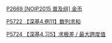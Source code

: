 [P2669 \[NOIP2015 普及组\] 金币](https://www.luogu.com.cn/problem/P2669)

[P5722 【深基4.例11】数列求和](https://www.luogu.com.cn/problem/P5722)

[P5724 【深基4.习5】求极差 / 最大跨度值](https://www.luogu.com.cn/problem/P5724)